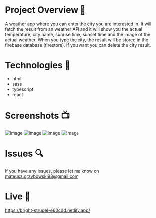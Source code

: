 # Project Overview  🎉
A weather app where you can enter the city you are interested in. It will fetch the result from an weather API and it will show you the actual temperature, city name, sunrise time, sunset time and the image of the actual weather. When you type the city, the result will be stored in the firebase database (firestore). If you want you can delete the city result.


# Technologies 🔧
* html
* sass
* typescript
* react

# Screenshots 📺
![image](https://user-images.githubusercontent.com/61913031/180980960-d2cc5dd0-5cb6-40db-967e-1f9480ba0c1e.png)
![image](https://user-images.githubusercontent.com/61913031/180981016-270b9e0e-9b30-4f9a-ac63-2bb56283672d.png)
![image](https://user-images.githubusercontent.com/61913031/180981047-2c43523e-4f4c-4ed7-a3c9-70be3523c4d4.png)
![image](https://user-images.githubusercontent.com/61913031/180981097-fff0b9e7-efdb-4483-ac64-dad179e9e8b2.png)

# Issues 🔍
 
 If you have any issues, please let me know on mateusz.grzybowski98@gmail.com

# Live 📍
https://bright-strudel-e60cdd.netlify.app/
